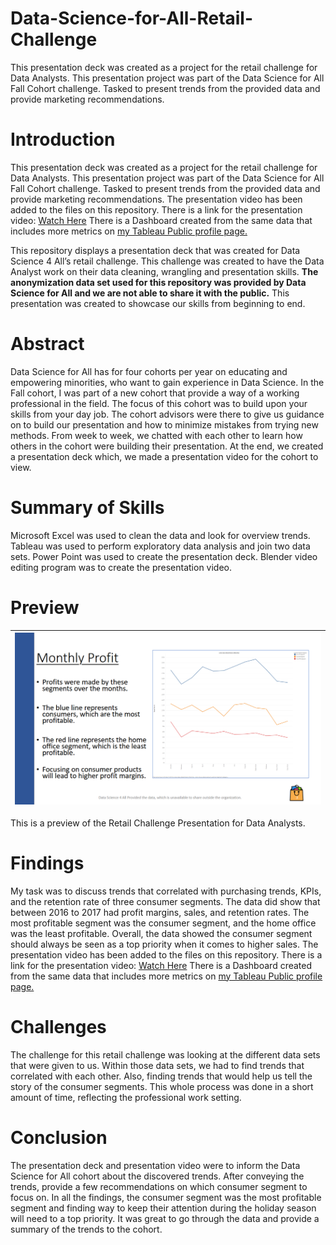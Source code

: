 # Data-Science-for-All-Retail-Challenge
This presentation deck was created as a project for the retail challenge for Data Analysts.  This presentation project was part of the Data Science for All Fall Cohort challenge. Tasked to present trends from the provided data and provide marketing recommendations.

# Introduction
This presentation deck was created as a project for the retail challenge for Data Analysts.  This presentation project was part of the Data Science for All Fall Cohort challenge. Tasked to present trends from the provided data and provide marketing recommendations. The presentation video has been added to the files on this repository. There is a link for the presentation video: [Watch Here]( https://clipchamp.com/watch/1I5V2glVzUh) There is a Dashboard created from the same data that includes more metrics on [my Tableau Public profile page.](https://public.tableau.com/app/profile/michael.gonzalez8104/viz/C1CustomerSegmentationandRetentionAnalysisDashboard/C1CustomerSegmentationandRetentionAnalysisDashboard)

This repository displays a presentation deck that was created for Data Science 4 All’s retail challenge. This challenge was created to have the Data Analyst work on their data cleaning, wrangling and presentation skills. <B>The anonymization data set used for this repository was provided by Data Science for All and we are not able to share it with the public.</B>  This presentation was created to showcase our skills from beginning to end.



# Abstract
Data Science for All has for four cohorts per year on educating and empowering minorities, who want to gain experience in Data Science. In the Fall cohort, I was part of a new cohort that provide a way of a working professional in the field. The focus of this cohort was to build upon your skills from your day job. The cohort advisors were there to give us guidance on to build our presentation and how to minimize mistakes from trying new methods. From week to week, we chatted with each other to learn how others in the cohort were building their presentation. At the end, we created a presentation deck which, we made a presentation video for the cohort to view. 


# Summary of Skills
Microsoft Excel was used to clean the data and look for overview trends. Tableau was used to perform exploratory data analysis and join two data sets. Power Point was used to create the presentation deck. Blender video editing program was to create the presentation video.


# Preview
| ![Preview of Retail Challenge Presentation Deck.](https://github.com/micgonzalez/Data-Science-for-All-Retail-Challenge/blob/main/retail_challenge_presentation_preview.png) |
|-|

This is a preview of the Retail Challenge Presentation for Data Analysts.


# Findings
My task was to discuss trends that correlated with purchasing trends, KPIs, and the retention rate of three consumer segments. The data did show that between 2016 to 2017 had profit margins, sales, and retention rates. The most profitable segment was the consumer segment, and the home office was the least profitable. Overall, the data showed the consumer segment should always be seen as a top priority when it comes to higher sales. The presentation video has been added to the files on this repository. There is a link for the presentation video: [Watch Here]( https://clipchamp.com/watch/1I5V2glVzUh) There is a Dashboard created from the same data that includes more metrics on [my Tableau Public profile page.](https://public.tableau.com/app/profile/michael.gonzalez8104/viz/C1CustomerSegmentationandRetentionAnalysisDashboard/C1CustomerSegmentationandRetentionAnalysisDashboard)



# Challenges
The challenge for this retail challenge was looking at the different data sets that were given to us. Within those data sets, we had to find trends that correlated with each other. Also, finding trends that would help us tell the story of the consumer segments. This whole process was done in a short amount of time, reflecting the professional work setting. 


# Conclusion
The presentation deck and presentation video were to inform the Data Science for All cohort about the discovered trends.  After conveying the trends, provide a few recommendations on which consumer segment to focus on. In all the findings, the consumer segment was the most profitable segment and finding way to keep their attention during the holiday season will need to a top priority. It was great to go through the data and provide a summary of the trends to the cohort.
